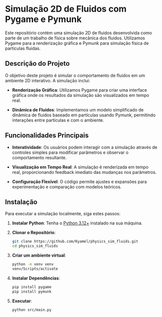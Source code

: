 # Simulação 2D de Fluidos com Pygame e Pymunk

Este repositório contém uma simulação 2D de fluidos desenvolvida como parte de um trabalho de física sobre mecânica dos fluidos. Utilizamos Pygame para a renderização gráfica e Pymunk para simulação física de partículas fluidas.

## Descrição do Projeto

O objetivo deste projeto é simular o comportamento de fluidos em um ambiente 2D interativo. A simulação inclui:

- **Renderização Gráfica**: Utilizamos Pygame para criar uma interface gráfica onde os resultados da simulação são visualizados em tempo real.
  
- **Dinâmica de Fluidos**: Implementamos um modelo simplificado de dinâmica de fluidos baseado em partículas usando Pymunk, permitindo interações entre partículas e com o ambiente.

## Funcionalidades Principais

- **Interatividade**: Os usuários podem interagir com a simulação através de controles simples para modificar parâmetros e observar o comportamento resultante.

- **Visualização em Tempo Real**: A simulação é renderizada em tempo real, proporcionando feedback imediato das mudanças nos parâmetros.

- **Configuração Flexível**: O código permite ajustes e expansões para experimentação e comparação com modelos teóricos.

## Instalação

Para executar a simulação localmente, siga estes passos:

1. **Instalar Python**: Tenha o [Python 3.12+](https://www.python.org/downloads/) instalado na sua máquina.

2. **Clonar o Repositório**:
   ```bash
   git clone https://github.com/Kyamel/physics_sim_fluids.git
   cd physics_sim_fluids

3. **Criar um ambiente virtual**:
   ```bash
   python -m venv venv
   venv/Scripts/activate

4. **Instalar Dependências**:
   ```bash
   pip install pygame
   pip install pymunk

5. **Executar**:
   ```bash
   python src/main.py